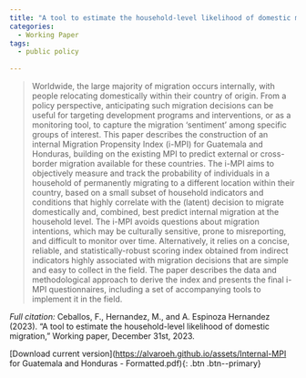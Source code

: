 ```yaml
---
title: "A tool to estimate the household-level likelihood of domestic migration"
categories:
  - Working Paper
tags:
  - public policy
  
---
```

>Worldwide, the large majority of migration occurs internally, with people relocating domestically within their country of origin. From a policy perspective, anticipating such migration decisions can be useful for targeting development programs and interventions, or as a monitoring tool, to capture the migration ‘sentiment’ among specific groups of interest. This paper describes the construction of an internal Migration Propensity Index (i-MPI) for Guatemala and Honduras, building on the existing MPI to predict external or cross-border migration available for these countries. The i-MPI aims to objectively measure and track the probability of individuals in a household of permanently migrating to a different location within their country, based on a small subset of household indicators and conditions that highly correlate with the (latent) decision to migrate domestically and, combined, best predict internal migration at the household level. The i-MPI avoids questions about migration intentions, which may be culturally sensitive, prone to misreporting, and difficult to monitor over time. Alternatively, it relies on a concise, reliable, and statistically-robust scoring index obtained from indirect indicators highly associated with migration decisions that are simple and easy to collect in the field. The paper describes the data and methodological approach to derive the index and presents the final i-MPI questionnaires, including a set of accompanying tools to implement it in the field.

*Full citation:* Ceballos, F., Hernandez, M., and A. Espinoza Hernandez (2023). “A tool to estimate the household-level likelihood of domestic migration,” Working paper, December 31st, 2023.

[Download current version](https://alvaroeh.github.io/assets/Internal-MPI for Guatemala and Honduras - Formatted.pdf){: .btn .btn--primary}

